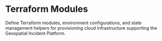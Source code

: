 # Terraform Modules

Define Terraform modules, environment configurations, and state management helpers for provisioning cloud infrastructure supporting the Geospatial Incident Platform.
